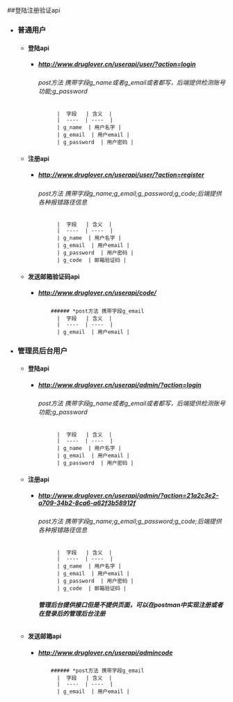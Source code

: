 
##登陆注册验证api
+ ### 普通用户
  + #### 登陆api
     + #####  http://www.druglover.cn/userapi/user/?action=login
         ###### *post方法 携带字段g_name或者g_email或者都写，后端提供检测账号功能;g_password* 
                 |  字段   | 含义  |
                 |  ----  | ----  |
                 | g_name  | 用户名字 |
                 | g_email  | 用户email |
                 | g_password  | 用户密码 |
  + #### 注册api
     + #####  http://www.druglover.cn/userapi/user/?action=register
          ###### *post方法 携带字段g_name;g_email;g_password;g_code;后端提供各种报错路径信息* 
                 |  字段   | 含义  |
                 |  ----  | ----  |
                 | g_name  | 用户名字 |
                 | g_email  | 用户email |
                 | g_password  | 用户密码 |
                 | g_code  | 邮箱验证码 |
  + #### 发送邮箱验证码api
     + #####  http://www.druglover.cn/userapi/code/
               ###### *post方法 携带字段g_email 
                 |  字段   | 含义  |
                 |  ----  | ----  |
                 | g_email  | 用户email |
+ ### 管理员后台用户
  + #### 登陆api
     + #####  http://www.druglover.cn/userapi/admin/?action=login
         ###### *post方法 携带字段g_name或者g_email或者都写，后端提供检测账号功能;g_password* 
                 |  字段   | 含义  |
                 |  ----  | ----  |
                 | g_name  | 用户名字 |
                 | g_email  | 用户email |
                 | g_password  | 用户密码 |
  + #### 注册api
     + #####  http://www.druglover.cn/userapi/admin/?action=21a2c3e2-a709-34b2-8ca6-a62f3b58912f
          ###### *post方法 携带字段g_name;g_email;g_password;g_code;后端提供各种报错路径信息* 
                 |  字段   | 含义  |
                 |  ----  | ----  |
                 | g_name  | 用户名字 |
                 | g_email  | 用户email |
                 | g_password  | 用户密码 |
                 | g_code  | 邮箱验证码 |
          ###### ***管理后台提供接口但是不提供页面，可以在postman中实现注册或者在登录后的管理后台注册*** 
  + #### 发送邮箱api
     + #####  http://www.druglover.cn/userapi/admincode
               ###### *post方法 携带字段g_email 
                 |  字段   | 含义  |
                 |  ----  | ----  |
                 | g_email  | 用户email |
